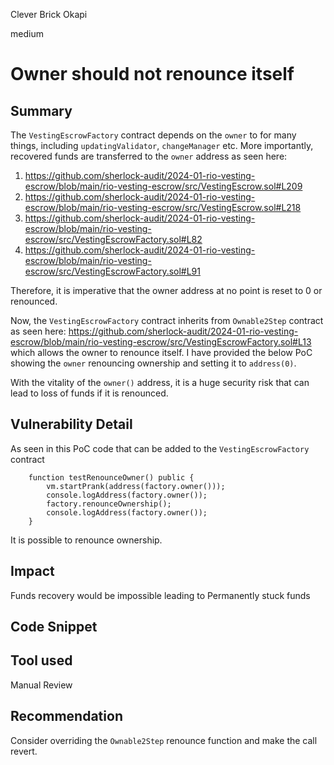 Clever Brick Okapi

medium

# Owner should not renounce itself

## Summary
The `VestingEscrowFactory` contract depends on the `owner` to for many things, including `updatingValidator`, `changeManager` etc. More importantly, recovered funds are transferred to the `owner` address as seen here: 
1. https://github.com/sherlock-audit/2024-01-rio-vesting-escrow/blob/main/rio-vesting-escrow/src/VestingEscrow.sol#L209
2. https://github.com/sherlock-audit/2024-01-rio-vesting-escrow/blob/main/rio-vesting-escrow/src/VestingEscrow.sol#L218
3. https://github.com/sherlock-audit/2024-01-rio-vesting-escrow/blob/main/rio-vesting-escrow/src/VestingEscrowFactory.sol#L82
4. https://github.com/sherlock-audit/2024-01-rio-vesting-escrow/blob/main/rio-vesting-escrow/src/VestingEscrowFactory.sol#L91

Therefore, it is imperative that the owner address at no point is reset to 0 or renounced. 

Now, the `VestingEscrowFactory` contract inherits from `Ownable2Step` contract as seen here: https://github.com/sherlock-audit/2024-01-rio-vesting-escrow/blob/main/rio-vesting-escrow/src/VestingEscrowFactory.sol#L13 which allows the owner to renounce itself. 
I have provided the below PoC showing the `owner` renouncing ownership and setting it to `address(0)`. 

With the vitality of the `owner()` address, it is a huge security risk that can lead to loss of funds if it is renounced. 
## Vulnerability Detail
As seen in this PoC code that can be added to the `VestingEscrowFactory` contract
```Solidity
    function testRenounceOwner() public {
        vm.startPrank(address(factory.owner()));
        console.logAddress(factory.owner());
        factory.renounceOwnership();
        console.logAddress(factory.owner());
    }
```
It is possible to renounce ownership.
## Impact
Funds recovery would be impossible leading to Permanently stuck funds 
## Code Snippet

## Tool used

Manual Review

## Recommendation
Consider overriding the `Ownable2Step` renounce function and make the call revert. 